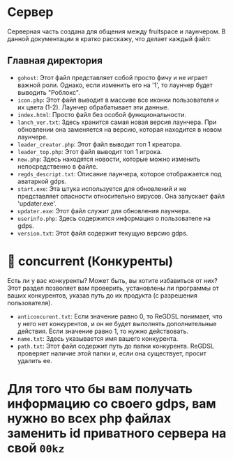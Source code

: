 # Сервер

Серверная часть создана для общения между fruitspace и лаунчером. В данной документации я кратко расскажу, что делает каждый файл:

## Главная директория
- `gohost`: Этот файл представляет собой просто фичу и не играет важной роли. Однако, если изменить его на '1', то лаунчер будет выводить "Роблокс".
- `icon.php`: Этот файл выводит в массиве все иконки пользователя и их цвета (1-2). Лаунчер обрабатывает эти данные.
- `index.html`: Просто файл без особой функциональности.
- `lanch_ver.txt`: Здесь хранится самая новая версия лаунчера. При обновлении она заменяется на версию, которая находится в новом лаунчере.
- `leader_creator.php`: Этот файл выводит топ 1 креатора.
- `leader_top.php`: Этот файл выводит топ 1 игрока.
- `new.php`: Здесь находятся новости, которые можно изменить непосредственно в файле.
- `regds_descript.txt`: Описание лаунчера, которое отображается под аватаркой gdps.
- `start.exe`: Эта штука используется для обновлений и не представляет опасности относительно вирусов. Она запускает файл 'updater.exe'.
- `updater.exe`: Этот файл служит для обновления лаунчера.
- `userinfo.php`: Здесь содержится информация о пользователе на gdps.
- `version.txt`: Этот файл содержит текущую версию gdps.

# 📂 concurrent (Конкуренты)

Есть ли у вас конкуренты? Может быть, вы хотите избавиться от них? Этот раздел позволяет вам проверить, установлены ли программы от ваших конкурентов, указав путь до их продукта (с разрешения пользователя).

- `anticoncurent.txt`: Если значение равно 0, то ReGDSL понимает, что у него нет конкурентов, и он не будет выполнять дополнительные действия. Если значение равно 1, то нужно действовать.
- `name.txt`: Здесь указывается имя вашего конкурента.
- `path.txt`: Этот файл содержит путь до папки конкурента. ReGDSL проверяет наличие этой папки и, если она существует, просит удалить ее.

# Для того что бы вам получать информацию со своего gdps, вам нужно во всех php файлах заменить id приватного сервера на свой `00kz`

